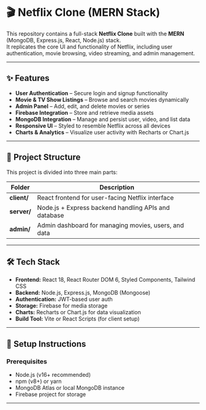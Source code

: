 # 🎬 Netflix Clone (MERN Stack)

This repository contains a full-stack **Netflix Clone** built with the **MERN** (MongoDB, Express.js, React, Node.js) stack.  
It replicates the core UI and functionality of Netflix, including user authentication, movie browsing, video streaming, and admin management.

---

## ✨ Features

* **User Authentication** – Secure login and signup functionality  
* **Movie & TV Show Listings** – Browse and search movies dynamically  
* **Admin Panel** – Add, edit, and delete movies or series  
* **Firebase Integration** – Store and retrieve media assets  
* **MongoDB Integration** – Manage and persist user, video, and list data  
* **Responsive UI** – Styled to resemble Netflix across all devices  
* **Charts & Analytics** – Visualize user activity with Recharts or Chart.js  

---

## 🧩 Project Structure

This project is divided into three main parts:

| Folder | Description |
|---------|-------------|
| **client/** | React frontend for user-facing Netflix interface |
| **server/** | Node.js + Express backend handling APIs and database |
| **admin/** | Admin dashboard for managing movies, users, and data |

---

## 🛠️ Tech Stack

- **Frontend:** React 18, React Router DOM 6, Styled Components, Tailwind CSS  
- **Backend:** Node.js, Express.js, MongoDB (Mongoose)  
- **Authentication:** JWT-based user auth  
- **Storage:** Firebase for media storage  
- **Charts:** Recharts or Chart.js for data visualization  
- **Build Tool:** Vite or React Scripts (for client setup)

---

## 🚀 Setup Instructions

### Prerequisites
* Node.js (v16+ recommended)  
* npm (v8+) or yarn  
* MongoDB Atlas or local MongoDB instance  
* Firebase project for storage

---

